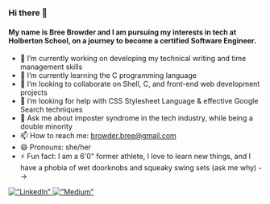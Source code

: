### Hi there 👋

#### My name is Bree Browder and I am pursuing my interests in tech at Holberton School, on a journey to become a certified Software Engineer.

- 🔭 I’m currently working on developing my technical writing and time management skills
- 🌱 I’m currently learning the C programming language
- 👯 I’m looking to collaborate on Shell, C, and front-end web development projects
- 🤔 I’m looking for help with CSS Stylesheet Language & effective Google Search techniques
- 💬 Ask me about imposter syndrome in the tech industry, while being a double minority
- 📫 How to reach me: browder.bree@gmail.com
- 😄 Pronouns: she/her
- ⚡ Fun fact: I am a 6'0" former athlete, I love to learn new things, and I have a phobia of wet doorknobs and squeaky swing sets (ask me why)
-->

<p align=”center”>
<a href=”https://www.linkedin.com/in/bree-browder-97b7b7186/" target=”_blank”><img alt=”LinkedIn” src=”https://img.shields.io/badge/linkedin-%230077B5.svg?&style=for-the-badge&logo=linkedin&logoColor=white" />
</a> <a href=”https://2372.medium.com/" target=”_blank”><img alt=”Medium” src=”https://img.shields.io/badge/medium-%2312100E.svg?&style=for-the-badge&logo=medium&logoColor=white" /></a>
</p>

